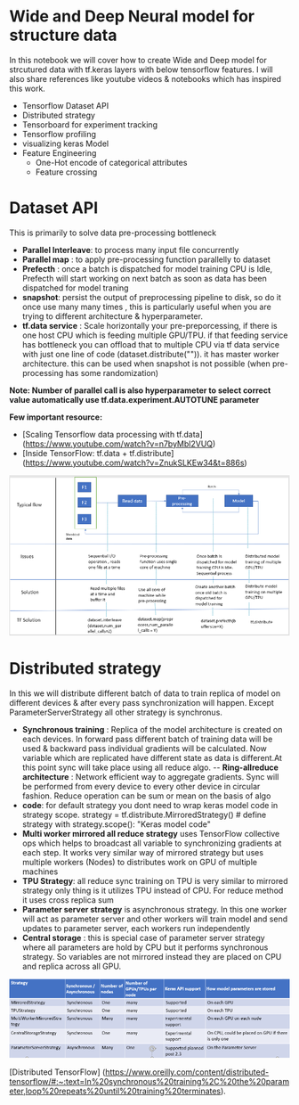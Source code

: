 # Wide and Deep Neural model for structure data

In this notebook we will cover how to create Wide and Deep model for strcutured data with tf.keras layers with below tensorflow features. I will also share references like youtube videos & notebooks which has inspired this work.


- Tensorflow Dataset API
- Distributed strategy
- Tensorboard for experiment tracking
- Tensorflow profiling
- visualizing keras Model 
- Feature Engineering
  - One-Hot encode of categorical attributes
  - Feature crossing



# Dataset API
This is primarily to solve data pre-processing bottleneck

- **Parallel Interleave**: to process many input file concurrently
- **Parallel map** : to apply pre-processing function parallelly to dataset
- **Prefecth** : once a batch is dispatched for model training CPU is Idle, Prefecth will start working on next batch as soon as data has been dispatched for model traning
- **snapshot**: persist the output of preprocessing pipeline to disk, so do it once use many many times , this is particularly useful when you are trying to different architecture & hyperparameter.
- **tf.data service** : Scale horizontally your pre-preporcessing, if there is one host CPU which is feeding multiple GPU/TPU. if that feeding service has bottleneck you can offload that to multiple CPU via tf data service with just one line of code (dataset.distribute("<master address>")). it has master worker architecture. this can be used when snapshot is not possible (when pre-processing has some randomization)

**Note: Number of parallel call is also hyperparameter to select correct value automatically use tf.data.experiment.AUTOTUNE parameter**

**Few important resource:**

- [Scaling Tensorflow data processing with tf.data] (https://www.youtube.com/watch?v=n7byMbl2VUQ)
- [Inside TensorFlow: tf.data + tf.distribute] (https://www.youtube.com/watch?v=ZnukSLKEw34&t=886s)

![Screenshot](../images/dataset1.PNG)

# Distributed strategy

In this we will distribute different batch of data to train replica of model on different devices & after every pass synchronization will happen. Except ParameterServerStrategy all other strategy is synchronus. 
- **Synchronous training** :  Replica of the model architecture is created on each devices. In forward pass different batch of training data will be used  & backward pass individual gradients will be calculated. Now variable which are replicated have different state as data is different.At this point sync will take place using all reduce algo.
-- **Ring-allreduce architecture** : Network efficient way to aggregate gradients. Sync will be performed from every device to every other device in circular fashion. Reduce operation can be sum or mean on the basis of algo
- **code**: for default strategy you dont need to wrap keras model code in strategy scope.
strategy = tf.distribute.MirroredStrategy() # define strategy
with strategy.scope():
  "Keras model code"
- **Multi worker mirrored all reduce strategy** uses TensorFlow collective ops which helps to broadcast all variable to synchronizing gradients at each step. It works very similar way of mirrored strategy but uses multiple workers (Nodes) to distributes work on GPU of multiple machines
- **TPU Strategy**: all reduce sync training on TPU is very similar to mirrored strategy only thing is it utilizes TPU instead of CPU. For reduce method it uses cross replica sum 
- **Parameter server strategy** is asynchronous strategy. In this one worker will act as parameter server and other workers will train model and send updates to parameter server, each workers run independently
- **Central storage** : this is special case of parameter server strategy where all parameters are hold by CPU but it performs synchronous strategy. So variables are not mirrored instead they are placed on CPU and replica across all GPU.


![Screenshot](../images/distribute.PNG)

[Distributed TensorFlow] (https://www.oreilly.com/content/distributed-tensorflow/#:~:text=In%20synchronous%20training%2C%20the%20parameter,loop%20repeats%20until%20training%20terminates).
